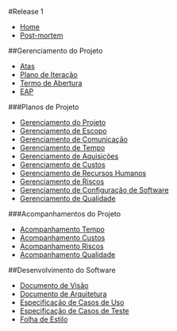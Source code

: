 #Release 1

* [Home](https://github.com/fga-gpp-mds/2016.2-Time05-SalasFGA/wiki/)
* [Post-mortem](https://github.com/fga-gpp-mds/2016.2-SAS_FGA/wiki/Post-mortem)

##Gerenciamento do Projeto
* [Atas](https://github.com/fga-gpp-mds/2016.2-Time05/wiki/Atas)
* [Plano de Iteração](https://github.com/fga-gpp-mds/2016.2-Time05/wiki/Cronograma)
* [Termo de Abertura](https://github.com/fga-gpp-mds/2016.2-Time05/wiki/Termo-de-Abertura)
* [EAP](https://github.com/fga-gpp-mds/2016.2-Time05/wiki/EAP)

###Planos de Projeto
* [Gerenciamento do Projeto](https://github.com/fga-gpp-mds/2016.2-SAS_FGA/wiki/Gerenciamento-de-Projeto)
* [Gerenciamento de Escopo](https://github.com/fga-gpp-mds/2016.2-Time05/wiki/Gerenciamento-de-Escopo)
* [Gerenciamento de Comunicação](https://github.com/fga-gpp-mds/2016.2-Time05/wiki/Gerenciamento-de-Comunicação)
* [Gerenciamento de Tempo](https://github.com/fga-gpp-mds/2016.2-Time05/wiki/Gerenciamento-de-Tempo)
* [Gerenciamento de Aquisições](https://github.com/fga-gpp-mds/2016.2-Time05/wiki/Gerenciamento-de-Aquisições)
* [Gerenciamento de Custos](https://github.com/fga-gpp-mds/2016.2-Time05/wiki/Gerenciamento-de-Custos)
* [Gerenciamento de Recursos Humanos](https://github.com/fga-gpp-mds/2016.2-Time05/wiki/Gerenciamento-de-Recursos-Humanos)
* [Gerenciamento de Riscos](https://github.com/fga-gpp-mds/2016.2-Time05/wiki/Gerenciamento-de-Riscos)
* [Gerenciamento de Configuração de Software](https://github.com/fga-gpp-mds/2016.2-SAS_FGA/wiki/Plano-de-Ger%C3%AAncia-de-Configura%C3%A7%C3%A3o-de-Software)
* [Gerenciamento de Qualidade](https://github.com/fga-gpp-mds/2016.2-Time05/wiki/Gerenciamento-de-Qualidade)

###Acompanhamentos do Projeto
* [Acompanhamento Tempo](https://github.com/fga-gpp-mds/2016.2-SAS_FGA/wiki/Acompanhamento-do-Tempo)
* [Acompanhamento Custos](https://github.com/fga-gpp-mds/2016.2-SAS_FGA/wiki/Acompanhamento-dos-Custos)
* [Acompanhamento Riscos](https://github.com/fga-gpp-mds/2016.2-SAS_FGA/wiki/Acompanhamento-dos-Riscos)
* [Acompanhamento Qualidade](https://github.com/fga-gpp-mds/2016.2-SAS_FGA/wiki/Acompanhamento-Métricas-de-Qualidade)

##Desenvolvimento do Software
* [Documento de Visão](https://github.com/fga-gpp-mds/2016.2-Time05/wiki/Documento-de-Visão)
* [Documento de Arquitetura](https://github.com/fga-gpp-mds/2016.2-Time05/wiki/Documento-de-Arquitetura)
* [Especificação de Casos de Uso](https://github.com/fga-gpp-mds/2016.2-Time05/wiki/Especificação-de-Casos-de-Uso)
* [Especificação de Casos de Teste](https://github.com/fga-gpp-mds/2016.2-Time05/wiki/Especificação-de-Casos-de-Teste)
* [Folha de Estilo](https://github.com/fga-gpp-mds/2016.2-Time05/wiki/Folha-de-Estilo)